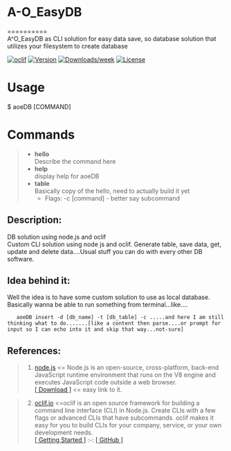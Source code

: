 # A-O_EasyDB  
==========  
A^O_EasyDB as CLI solution for easy data save, so database solution that utilizes your filesystem to create database

[![oclif](https://img.shields.io/badge/cli-oclif-brightgreen.svg)](https://oclif.io)
[![Version](https://img.shields.io/npm/v/A^O_EasyDB.svg)](https://npmjs.org/package/A^O_EasyDB)
[![Downloads/week](https://img.shields.io/npm/dw/A^O_EasyDB.svg)](https://npmjs.org/package/A^O_EasyDB)
[![License](https://img.shields.io/npm/l/A^O_EasyDB.svg)](https://github.com/MyUserNameIsMyUserName/A-O_EasyDB/blob/master/package.json)

<!-- toc -->
# Usage
<!-- usage -->
  $ aoeDB [COMMAND]

# Commands
<!-- commands -->  
> - __hello__  
> Describe the command here   
> - __help__  
> display help for aoeDB  
> - __table__    
> Basically copy of the hello, need to actually build it yet  
>   - Flags: -c [command] - better say subcommand
  
  
## Description:   
DB solution using node.js and oclif   
Custom CLI solution using node js and oclif. Generate table, save data, get, update and delete data....Usual stuff you can do with every other DB software.   

  
  
## Idea behind it:   
Well the idea is to have some custom solution to use as local database.   
Basically wanna be able to run something from terminal...like....

       aoeDB insert -d [db_name] -t [db_table] -c .....and here I am still thinking what to do.......[like a content then parse....or prompt for input so I can echo into it and skip that way...not-sure]



## References: 

> 1. [node.js](https://nodejs.org/)  <=  Node.js is an open-source, cross-platform, back-end JavaScript runtime environment that runs on the V8 engine and executes JavaScript code outside a web browser.   
>  [[ Download ]](https://nodejs.org/en/download/)  <= easy link to it.
     
> 2. [oclif.io](https://oclif.io/)   <=oclif is an open source framework for building a command line interface (CLI) in Node.js. Create CLIs with a few flags or advanced CLIs that have subcommands. oclif makes it easy for you to build CLIs for your company, service, or your own development needs.  
>   [[ Getting Started ]](https://oclif.io/docs/introduction.html)  :-:   [[ GitHub ]](https://github.com/oclif/oclif)
   
   
